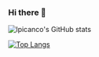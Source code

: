 ### Hi there 👋

![lpicanco's GitHub stats](https://github-readme-stats.vercel.app/api?username=lpicanco&count_private=true&show_icons=true&theme=tokyonight)

[![Top Langs](https://github-readme-stats.vercel.app/api/top-langs/?username=lpicanco&langs_count=8&layout=compact&theme=tokyonight&hide=HTML,Jupyter+Notebook,CSS)](https://github.com/anuraghazra/github-readme-stats)


<!--
<a href="https://github.com/lpicanco/i3-autodisplay">
  <img align="center" src="https://github-readme-stats.vercel.app/api/pin/?username=lpicanco&repo=i3-autodisplay&show_icons=true&theme=tokyonight" />
</a>
<a href="https://github.com/lpicanco/micro-cache">
  <img align="center" src="https://github-readme-stats.vercel.app/api/pin/?username=lpicanco&repo=micro-cache&theme=tokyonight" />
</a>

<a href="https://github.com/lpicanco/chip-8-emulator">
  <img align="center" src="https://github-readme-stats.vercel.app/api/pin/?username=lpicanco&repo=chip-8-emulator&theme=tokyonight" />
</a>

Here are some ideas to get you started:

- 🔭 I’m currently working on https://github.com/knostr
- 🌱 I’m currently learning ...
- 👯 I’m looking to collaborate on ...
- 🤔 I’m looking for help with ...
- 💬 Ask me about ...
- 📫 How to reach me: ...
- 😄 Pronouns: ...
- ⚡ Fun fact: ...
-->
